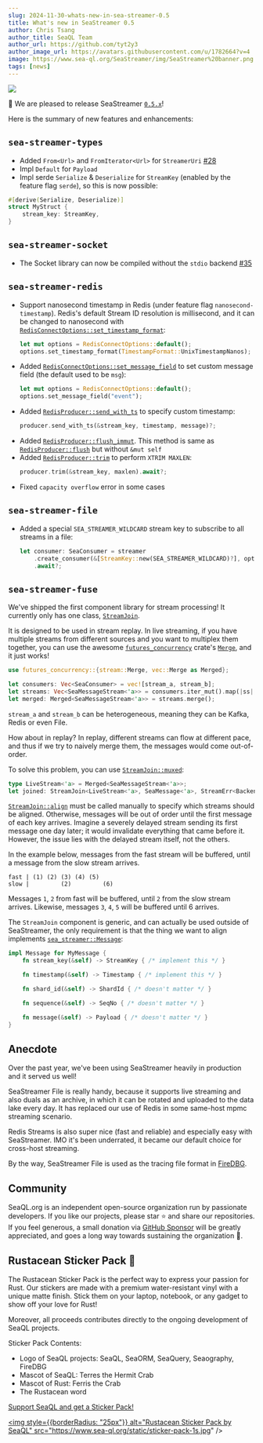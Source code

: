 ```yaml
---
slug: 2024-11-30-whats-new-in-sea-streamer-0.5
title: What's new in SeaStreamer 0.5
author: Chris Tsang
author_title: SeaQL Team
author_url: https://github.com/tyt2y3
author_image_url: https://avatars.githubusercontent.com/u/1782664?v=4
image: https://www.sea-ql.org/SeaStreamer/img/SeaStreamer%20banner.png
tags: [news]
---
```


<a href="https://www.sea-ql.org/SeaStreamer/"><img src="https://www.sea-ql.org/SeaStreamer/img/SeaStreamer%20banner.png" /></a>

🎉 We are pleased to release SeaStreamer [`0.5.x`](https://github.com/SeaQL/sea-streamer/releases/tag/0.5.2)!

Here is the summary of new features and enhancements:

## `sea-streamer-types`

* Added `From<Url>` and `FromIterator<Url>` for `StreamerUri` [#28](https://github.com/SeaQL/sea-streamer/pull/28)
* Impl `Default` for `Payload`
* Impl serde `Serialize` & `Deserialize` for `StreamKey` (enabled by the feature flag `serde`), so this is now possible:
```rust
#[derive(Serialize, Deserialize)]
struct MyStruct {
    stream_key: StreamKey,
}
```

## `sea-streamer-socket`

* The Socket library can now be compiled without the `stdio` backend [#35](https://github.com/SeaQL/sea-streamer/pull/35)

## `sea-streamer-redis`

* Support nanosecond timestamp in Redis (under feature flag `nanosecond-timestamp`).
    Redis's default Stream ID resolution is millisecond, and it can be changed to nanosecond with [`RedisConnectOptions::set_timestamp_format`](https://docs.rs/sea-streamer-redis/latest/sea_streamer_redis/struct.RedisConnectOptions.html#method.set_timestamp_format):
    ```rust
    let mut options = RedisConnectOptions::default();
    options.set_timestamp_format(TimestampFormat::UnixTimestampNanos);
    ```
* Added [`RedisConnectOptions::set_message_field`](https://docs.rs/sea-streamer-redis/latest/sea_streamer_redis/struct.RedisConnectOptions.html#method.set_message_field) to set custom message field (the default used to be `msg`):
    ```rust
    let mut options = RedisConnectOptions::default();
    options.set_message_field("event");
    ```
* Added [`RedisProducer::send_with_ts`](https://docs.rs/sea-streamer-redis/latest/sea_streamer_redis/struct.RedisProducer.html#method.send_with_ts) to specify custom timestamp:
    ```rust
    producer.send_with_ts(&stream_key, timestamp, message)?;
    ```
* Added [`RedisProducer::flush_immut`](https://docs.rs/sea-streamer-redis/latest/sea_streamer_redis/struct.RedisProducer.html#method.flush_immut). This method is same as [`RedisProducer::flush`](https://docs.rs/sea-streamer-redis/latest/sea_streamer_redis/struct.RedisProducer.html#method.flush) but without `&mut self`
* Added [`RedisProducer::trim`](https://docs.rs/sea-streamer-redis/latest/sea_streamer_redis/struct.RedisProducer.html#method.trim) to perform `XTRIM MAXLEN`:
    ```rust
    producer.trim(&stream_key, maxlen).await?;
    ```
* Fixed `capacity overflow` error in some cases

## `sea-streamer-file`

* Added a special `SEA_STREAMER_WILDCARD` stream key to subscribe to all streams in a file:
    ```rust
    let consumer: SeaConsumer = streamer
        .create_consumer(&[StreamKey::new(SEA_STREAMER_WILDCARD)?], options)
        .await?;
    ```

## `sea-streamer-fuse`

We've shipped the first component library for stream processing! It currently only has one class, [`StreamJoin`](https://docs.rs/sea-streamer-fuse/latest/sea_streamer_fuse/struct.StreamJoin.html).

It is designed to be used in stream replay. In live streaming, if you have multiple streams from different sources and you want to multiplex them together, you can use the awesome [`futures_concurrency`](https://docs.rs/futures-concurrency) crate's [`Merge`](https://docs.rs/futures-concurrency/latest/futures_concurrency/stream/trait.Merge.html), and it just works!

```rust
use futures_concurrency::{stream::Merge, vec::Merge as Merged};

let consumers: Vec<SeaConsumer> = vec![stream_a, stream_b];
let streams: Vec<SeaMessageStream<'a>> = consumers.iter_mut().map(|ss| ss.stream()).collect();
let merged: Merged<SeaMessageStream<'a>> = streams.merge();
```

`stream_a` and `stream_b` can be heterogeneous, meaning they can be Kafka, Redis or even File.

How about in replay? In replay, different streams can flow at different pace, and thus if we try to naively merge them, the messages would come out-of-order.

To solve this problem, you can use [`StreamJoin::muxed`](https://docs.rs/sea-streamer-fuse/latest/sea_streamer_fuse/struct.StreamJoin.html#method.muxed):

```rust
type LiveStream<'a> = Merged<SeaMessageStream<'a>>;
let joined: StreamJoin<LiveStream<'a>, SeaMessage<'a>, StreamErr<BackendErr>> = StreamJoin::muxed(merged);
```

[`StreamJoin::align`](https://docs.rs/sea-streamer-fuse/latest/sea_streamer_fuse/struct.StreamJoin.html#method.align) must be called manually to specify which streams should be aligned. Otherwise, messages will be out of order until the first message of each key arrives. Imagine a severely delayed stream sending its first message one day later; it would invalidate everything that came before it. However, the issue lies with the delayed stream itself, not the others.

In the example below, messages from the fast stream will be buffered, until a message from the slow stream arrives.

```
fast | (1) (2) (3) (4) (5)
slow |         (2)         (6)
```

Messages `1`, `2` from fast will be buffered, until `2` from the slow stream arrives. Likewise, messages `3`, `4`, `5` will be buffered until 6 arrives.

The `StreamJoin` component is generic, and can actually be used outside of SeaStreamer, the only requirement is that the thing we want to align implements [`sea_streamer::Message`](https://docs.rs/sea-streamer-types/latest/sea_streamer_types/trait.Message.html):

```rust
impl Message for MyMessage {
    fn stream_key(&self) -> StreamKey { /* implement this */ }

    fn timestamp(&self) -> Timestamp { /* implement this */ }

    fn shard_id(&self) -> ShardId { /* doesn't matter */ }

    fn sequence(&self) -> SeqNo { /* doesn't matter */ }

    fn message(&self) -> Payload { /* doesn't matter */ }
}
```

## Anecdote

Over the past year, we've been using SeaStreamer heavily in production and it served us well!

SeaStreamer File is really handy, because it supports live streaming and also duals as an archive, in which it can be rotated and uploaded to the data lake every day. It has replaced our use of Redis in some same-host mpmc streaming scenario.

Redis Streams is also super nice (fast and reliable) and especially easy with SeaStreamer. IMO it's been underrated, it became our default choice for cross-host streaming.

By the way, SeaStreamer File is used as the tracing file format in [FireDBG](https://firedbg.sea-ql.org/).

## Community

SeaQL.org is an independent open-source organization run by passionate ️developers. If you like our projects, please star ⭐ and share our repositories. If you feel generous, a small donation via [GitHub Sponsor](https://github.com/sponsors/SeaQL) will be greatly appreciated, and goes a long way towards sustaining the organization 🚢.

## Rustacean Sticker Pack 🦀

The Rustacean Sticker Pack is the perfect way to express your passion for Rust.
Our stickers are made with a premium water-resistant vinyl with a unique matte finish.
Stick them on your laptop, notebook, or any gadget to show off your love for Rust!

Moreover, all proceeds contributes directly to the ongoing development of SeaQL projects.

Sticker Pack Contents:
- Logo of SeaQL projects: SeaQL, SeaORM, SeaQuery, Seaography, FireDBG
- Mascot of SeaQL: Terres the Hermit Crab
- Mascot of Rust: Ferris the Crab
- The Rustacean word

[Support SeaQL and get a Sticker Pack!](https://www.sea-ql.org/sticker-pack/)

<a href="https://www.sea-ql.org/sticker-pack/"><img style={{borderRadius: "25px"}} alt="Rustacean Sticker Pack by SeaQL" src="https://www.sea-ql.org/static/sticker-pack-1s.jpg" /></a>
